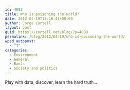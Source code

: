 ```yaml
---
id: 4083
title: Who is poisoning the world?
date: 2012-04-19T18:16:41+00:00
author: Jorge Cortell
layout: post
guid: https://cortell.net/blog/?p=4083
permalink: /blog/2012/04/19/who-is-poisoning-the-world/
wpsd_autopost:
  - "1"
categories:
  - Environment
  - General
  - Rants
  - Society and politics
---
```

Play with data, discover, learn the hard truth...</p>